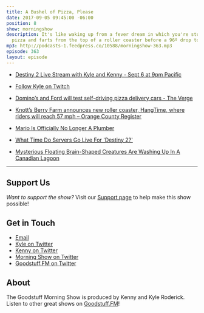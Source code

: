 ```yaml
---
title: A Bushel of Pizza, Please
date: 2017-09-05 09:45:00 -06:00
position: 8
show: morningshow
description: It's like waking up from a fever dream in which you're stuck smelling
  pizza and farts from the top of a roller coaster before a 96º drop to your death.
mp3: http://podcasts-1.feedpress.co/10588/morningshow-363.mp3
episode: 363
layout: episode
---
```


* [Destiny 2 Live Stream with Kyle and Kenny - Sept 6 at 9pm Pacific](https://www.twitch.tv/events/92072)

* [Follow Kyle on Twitch](http://twitch.tv/dogburps)

* [Domino’s and Ford will test self-driving pizza delivery cars - The Verge](https://www.theverge.com/2017/8/29/16213544/dominos-ford-pizza-self-driving-car)

* [Knott’s Berry Farm announces new roller coaster, HangTime, where riders will reach 57 mph – Orange County Register](http://www.ocregister.com/2017/08/16/knotts-berry-farm-announces-new-roller-coaster-hangtime-where-riders-will-reach-57-mph/)

* [Mario Is Officially No Longer A Plumber](http://kotaku.com/mario-is-officially-no-longer-a-plumber-1799118840)

* [What Time Do Servers Go Live For 'Destiny 2?'](https://www.forbes.com/sites/davidthier/2017/09/04/launch-what-time-do-servers-go-live-for-destiny-2/#c76db5d1f7c3)

* [Mysterious Floating Brain-Shaped Creatures Are Washing Up In A Canadian Lagoon](http://www.newsweek.com/bryozoa-canada-vancouver-brains-organisms-658430)

---

## Support Us
*Want to support the show?* Visit our [Support page](https://goodstuff.fm/support) to help make this show possible!

## Get in Touch
* [Email](mailto:kyle@goodstuff.fm)
* [Kyle on Twitter](http://twitter.com/dogburps)
* [Kenny on Twitter](http://twitter.com/pizzarobotics)
* [Morning Show on Twitter](http://twitter.com/morningshowam)
* [Goodstuff.FM on Twitter](http://twitter.com/goodstufffm)

## About
The Goodstuff Morning Show is produced by Kenny and Kyle Roderick. Listen to other great shows on [Goodstuff.FM](http://goodstuff.fm/shows)!